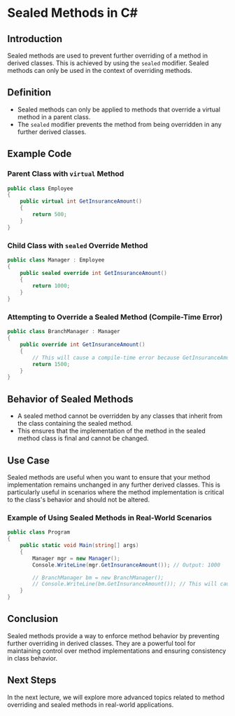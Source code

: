 
# Sealed Methods in C#

## Introduction
Sealed methods are used to prevent further overriding of a method in derived classes. This is achieved by using the `sealed` modifier. Sealed methods can only be used in the context of overriding methods.

## Definition
- Sealed methods can only be applied to methods that override a virtual method in a parent class.
- The `sealed` modifier prevents the method from being overridden in any further derived classes.

## Example Code

### Parent Class with `virtual` Method
```csharp
public class Employee
{
    public virtual int GetInsuranceAmount()
    {
        return 500;
    }
}
```

### Child Class with `sealed` Override Method
```csharp
public class Manager : Employee
{
    public sealed override int GetInsuranceAmount()
    {
        return 1000;
    }
}
```

### Attempting to Override a Sealed Method (Compile-Time Error)
```csharp
public class BranchManager : Manager
{
    public override int GetInsuranceAmount()
    {
        // This will cause a compile-time error because GetInsuranceAmount is sealed in Manager.
        return 1500;
    }
}
```

## Behavior of Sealed Methods
- A sealed method cannot be overridden by any classes that inherit from the class containing the sealed method.
- This ensures that the implementation of the method in the sealed method class is final and cannot be changed.

## Use Case
Sealed methods are useful when you want to ensure that your method implementation remains unchanged in any further derived classes. This is particularly useful in scenarios where the method implementation is critical to the class's behavior and should not be altered.

### Example of Using Sealed Methods in Real-World Scenarios
```csharp
public class Program
{
    public static void Main(string[] args)
    {
        Manager mgr = new Manager();
        Console.WriteLine(mgr.GetInsuranceAmount()); // Output: 1000

        // BranchManager bm = new BranchManager();
        // Console.WriteLine(bm.GetInsuranceAmount()); // This will cause a compile-time error.
    }
}
```

## Conclusion
Sealed methods provide a way to enforce method behavior by preventing further overriding in derived classes. They are a powerful tool for maintaining control over method implementations and ensuring consistency in class behavior.

## Next Steps
In the next lecture, we will explore more advanced topics related to method overriding and sealed methods in real-world applications.

